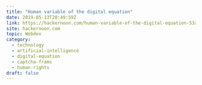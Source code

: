 ```yaml
---
title: "Human variable of the digital equation"
date: 2019-05-13T20:49:59Z
link: https://hackernoon.com/human-variable-of-the-digital-equation-53a7423a6422?source=rss----3a8144eabfe3---4&utm_medium=RSS&utm_source=hune
site: hackernoon.com
topic: Webdev
category:
  - technology
  - artificial-intelligence
  - digital-equation
  - captcha-frams
  - human-rights
draft: false
---
```

